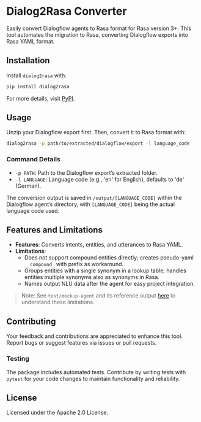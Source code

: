 # Dialog2Rasa Converter

Easily convert Dialogflow agents to Rasa format for Rasa version 3+. This tool automates the migration to Rasa, converting Dialogflow exports into Rasa YAML format.

## Installation

Install `dialog2rasa` with:

```bash
pip install dialog2rasa
```

For more details, visit [PyPI](https://pypi.org/project/dialog2rasa/).

## Usage

Unzip your Dialogflow export first. Then, convert it to Rasa format with:

```sh
dialog2rasa -p path/to/extracted/dialogflow/export -l language_code
```

### Command Details

- `-p PATH`: Path to the Dialogflow export’s extracted folder.
- `-l LANGUAGE`: Language code (e.g., 'en' for English), defaults to 'de' (German).

The conversion output is saved in `/output/[LANGUAGE_CODE]` within the Dialogflow agent’s directory, with `[LANGUAGE_CODE]` being the actual language code used.

## Features and Limitations

- **Features**: Converts intents, entities, and utterances to Rasa YAML.
- **Limitations**:
  - Does not support compound entities directly; creates pseudo-yaml `__compound_` with prefix as workaround.
  - Groups entities with a single synonym in a lookup table; handles entities multiple synonyms also as synonyms in Rasa.
  - Names output NLU data after the agent for easy project integration.

> Note: See `test/mockup-agent` and its reference output [here](./tests/mockup-agent) to understand these limitations.

## Contributing

Your feedback and contributions are appreciated to enhance this tool. Report bugs or suggest features via issues or pull requests.

### Testing

The package includes automated tests. Contribute by writing tests with `pytest` for your code changes to maintain functionality and reliability.

## License

Licensed under the Apache 2.0 License.
